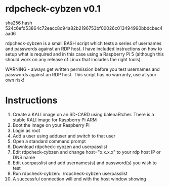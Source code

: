 # rdpcheck-cybzen v0.1

sha256 hash 524c6efd53864c72eacc8c94a82b2196753bf00026c013494990bbdcbec4aad6

rdpcheck-cybzen is a small BASH script which tests a series of usernames and passwords against an RDP host. I have included instructions on how to setup what is required and in this case using a Raspberry Pi 5 (although this should work on any release of Linux that includes the right tools).

WARNING - always get written permission before you test usernames and passwords against an RDP host. This script has no warranty, use at your own risk!

# Instructions

1. Create a KALI image on an SD-CARD using balenaEtcher. There is a stable KALI image for Raspberry Pi ARM
2. Boot the image on your Raspberry Pi
3. Login as root
4. Add a user using adduser and switch to that user
5. Open a standard command prompt
6. Download rdpcheck-cybzen and userpasslist
7. Edit rdpcheck-cybzen and change host="x.x.x.x" to your rdp host IP or DNS name
8. Edit userpasslist and add usernames(s) and password(s) you wish to test
9. Run rdpcheck-cybzen: .\rdpcheck-cybzen userpasslist
10. A successful connection will end with the host window showing

